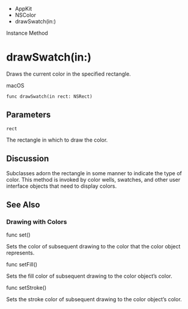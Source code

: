 

- AppKit
- NSColor
-  drawSwatch(in:) 

Instance Method

# drawSwatch(in:)

Draws the current color in the specified rectangle.

macOS

``` source
func drawSwatch(in rect: NSRect)
```

## Parameters 

`rect`  

The rectangle in which to draw the color.

## Discussion

Subclasses adorn the rectangle in some manner to indicate the type of color. This method is invoked by color wells, swatches, and other user interface objects that need to display colors.

## See Also

### Drawing with Colors

func set()

Sets the color of subsequent drawing to the color that the color object represents.

func setFill()

Sets the fill color of subsequent drawing to the color object’s color.

func setStroke()

Sets the stroke color of subsequent drawing to the color object’s color.

